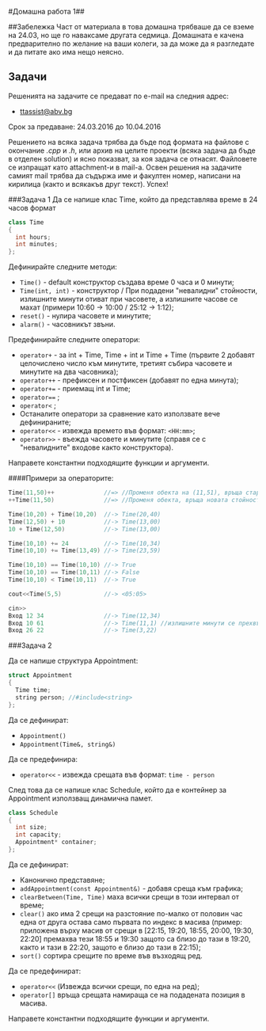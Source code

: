 #Домашна работа 1##

##Забележка
Част от материала в това домашна трябваше да се вземе на 24.03, но ще го наваксаме другата седмица. Домашната е качена предварително по желание на ваши колеги, за да може да я разгледате и да питате ако има нещо неясно.

## Задачи

Решенията на задачите се предават по e-mail на следния адрес:

* ttassist@abv.bg

Срок за предаване: 24.03.2016 до 10.04.2016

Решението на всяка задача трябва да бъде под формата на файлове с окончание *.cpp* и *.h*, или архив на целите проекти (всяка задача да бъде в отделен solution) и ясно показват, за коя задача се отнасят. Файловете се изпращат като attachment-и в mail-a. Освен решения на задачите самият mail трябва да съдържа име и факултен номер, написани на кирилица (както и всякакъв друг текст). Успех!

###Задача 1
Да се напише клас Time, който да представлява време в 24 часов формат
```c++
class Time
{
  int hours;
  int minutes;
};
```

Дефинирайте следните методи:

* ```Time()``` - default конструктор създава време 0 часа и 0 минути;
* ```Time(int, int)``` - конструктор / При подадени "невалидни" стойности, излишните минути отиват при часовете, а излишните часове се махат (примери 10:60 -> 10:00 / 25:12 -> 1:12);
* ```reset()``` - нулира часовете и минутите;
* ```alarm()``` - часовникът звъни.

Предефинирайте следните оператори:
* ```operator+``` - за int + Тime, Тime + int и Тime + Тime (първите 2 добавят целочислено число към минутите, третият събира часовете и минутите на два часовника);
* ```operator++``` - префиксен и постфиксен (добавят по една минута);
* ```operator+=``` - приемащ int и Time;
* ```operator==``` ;
* ```operator<``` ;
* Останалите оператори за сравнение като използвате вече дефинираните;
* ```operator<<``` - извежда времето във формат: ```<HH:mm>```;
* ```operator>>``` - въежда часовете и минутите (справя се с "невалидните" входове както конструктора).

Направете константни подходящите функции и аргументи.

####Примери за операторите:
```c++
Time(11,50)++              //=> //Променя обекта на (11,51), връща старата стойност
++Time(11,50)              //=> //Променя обекта, връща новата стойност

Time(10,20) + Time(10,20)  //-> Time(20,40)
Time(12,50) + 10           //-> Time(13,00)
10 + Time(12,50)           //-> Time(13,00)

Time(10,10) += 24          //-> Time(10,34)
Time(10,10) += Time(13,49) //-> Time(23,59)

Time(10,10) == Time(10,10) //-> True
Time(10,10) == Time(10,11) //-> False
Time(10,10) < Time(10,11)  //-> True

cout<<Time(5,5)            //-> <05:05>

cin>>
Вход 12 34                 //-> Time(12,34)
Вход 10 61                 //-> Time(11,1) //излишните минути се прехвърлят към часовете
Вход 26 22                 //-> Time(3,22)
```

###Задача 2

Да се напише структура Appointment:

```c++
struct Appointment
{
  Time time;
  string person; //#include<string>
};
```

Да се дефинират:
* ```Appointment()``` 
* ```Appointment(Time&, string&)```

Да се предефинира:
* ```operator<<``` - извежда срещата във формат: ```time - person```

След това да се напише клас Schedule, който да е контейнер за Appointment използващ динамична памет.

```c++
class Schedule
{
  int size;
  int capacity;
  Appointment* container;
};
```

Да се дефинират:
* Канонично представяне;
* ```addAppointment(const Appointment&)``` - добавя среща към графика;
* ```clearBetween(Time, Time)``` маха всички срещи в този интервал от време;
* ```clear()``` ако има 2 срещи на разстояние по-малко от половин час една от друга остава само първата по индекс в масива (пример: приложена върху масив от срещи в [22:15, 19:20, 18:55, 20:00, 19:30, 22:20] премахва тези 18:55 и 19:30 защото са близо до тази в 19:20, както и тази в 22:20, защото е близо до тази в 22:15);
* ```sort()``` сортира срещите по време във възходящ ред.

Да се предефинират:
* ```operator<<``` (Извежда всички срещи, по една на ред);
* ```operator[]``` връща срещата намираща се на подадената позиция в масива.

Направете константни подходящите функции и аргументи.

